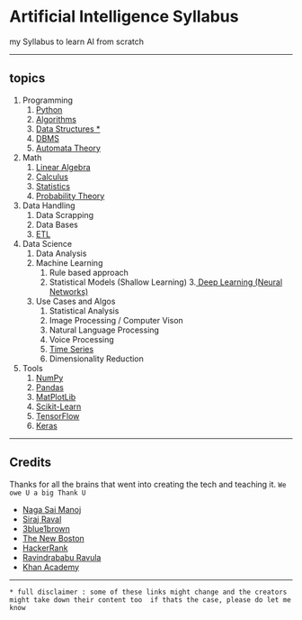 # Artificial Intelligence Syllabus

my Syllabus to learn AI from scratch

---

## topics

1. Programming
   1. [Python](https://www.youtube.com/playlist?list=PL6gx4Cwl9DGAcbMi1sH6oAMk4JHw91mC_)
   2. [Algorithms](https://www.youtube.com/playlist?list=PLI1t_8YX-ApvMthLj56t1Rf-Buio5Y8KL)
   3. [Data Structures *](https://www.youtube.com/playlist?list=PLQbxgIKVVeTMvk1d2IOeRjQScla9Bs0hn)
   4. [DBMS](https://www.youtube.com/playlist?list=PLEbnTDJUr_Ic_9b4PcKmlae41cyxEefot)
   5. [Automata Theory](https://www.youtube.com/playlist?list=PLEbnTDJUr_IdM___FmDFBJBz0zCsOFxfK)
2. Math
   1. [Linear Algebra](https://www.youtube.com/playlist?list=PLZHQObOWTQDPD3MizzM2xVFitgF8hE_ab)
   2. [Calculus](https://www.youtube.com/playlist?list=PLZHQObOWTQDMsr9K-rj53DwVRMYO3t5Yr)
   3. [Statistics](https://www.youtube.com/playlist?list=PL1328115D3D8A2566)
   4. [Probability Theory](https://www.youtube.com/playlist?list=PLC58778F28211FA19)
3. Data Handling
   1. Data Scrapping
   2. Data Bases
   3. [ETL](https://www.guru99.com/etl-extract-load-process.html)
4. Data Science
   1. Data Analysis
   2. Machine Learning
      1. Rule based approach
      2. Statistical Models (Shallow Learning)
      3.[ Deep Learning (Neural Networks)](https://www.deeplearningbook.org/)
   3. Use Cases and Algos
      1. Statistical Analysis
      2. Image Processing / Computer Vison
      3. Natural Language Processing
      4. Voice Processing
      5. [Time Series](https://otexts.com/fpp2/)
      6. Dimensionality Reduction
5. Tools
   1. [NumPy](https://numpy.org/devdocs/user/quickstart.html)
   2. [Pandas](https://pandas.pydata.org/pandas-docs/stable/)
   3. [MatPlotLib](https://matplotlib.org/tutorials/introductory/pyplot.html)
   4. [Scikit-Learn](https://scikit-learn.org/stable/user_guide.html)
   5. [TensorFlow](https://www.tensorflow.org/tutorials)
   6. [Keras](https://keras.io/getting-started/functional-api-guide)

---

## Credits

Thanks for all the brains that went into creating the tech and teaching it.
`We owe U a big Thank U`

- [Naga Sai Manoj](https://nagasaimanoj.github.io)
- [Siraj Raval](https://twitter.com/sirajraval)
- [3blue1brown](https://www.3blue1brown.com/about)
- [The New Boston](https://www.youtube.com/user/thenewboston)
- [HackerRank](https://www.youtube.com/channel/UCOf7UPMHBjAavgD0Qw5q5ww)
- [Ravindrababu Ravula](https://www.youtube.com/channel/UCJjC1hn78yZqTf0vdTC6wAQ)
- [Khan Academy](https://www.youtube.com/channel/UC4a-Gbdw7vOaccHmFo40b9g)

---

`* full disclaimer : some of these links might change and the creators might take down their content too 
  if thats the case, please do let me know`
